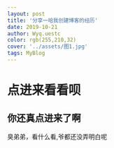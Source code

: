 ```yaml
---
layout: post
title: '分享一哈我创建博客的经历'
date: 2019-10-21
author: Wyq.uestc
color: rgb(255,210,32)
cover: '../assets/图1.jpg'
tags: MyBlog
---
```



# 点进来看看呗  
                
       
         
## 你还真点进来了啊
                                               
                  
                                
                                

            
              
                
                  
                    
                      
                        
                          
                           
臭弟弟，看什么看,爷都还没弄明白呢
